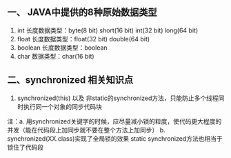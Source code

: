 ## 一、 JAVA中提供的8种原始数据类型
1. int 长度数据类型：byte(8 bit)  short(16 bit)  int(32 bit)  long(64 bit)
2. float 长度数据类型：float(32 bit)  double(64 bit)
3. boolean 长度数据类型：boolean
4. char 数据类型：char(16 bit)

## 二、synchronized 相关知识点
1. synchronized(this) 以及 非static的synchronized方法，只能防止多个线程同时执行同一个对象的同步代码块

注：a. 用synchronized关键字的时候，应尽量减小锁的粒度，使代码更大程度的并发（能在代码段上加同步就不要在整个方法上加同步）
b. synchronized(XX.class)实现了全局锁的效果
  static synchronized方法也相当于锁住了代码段

